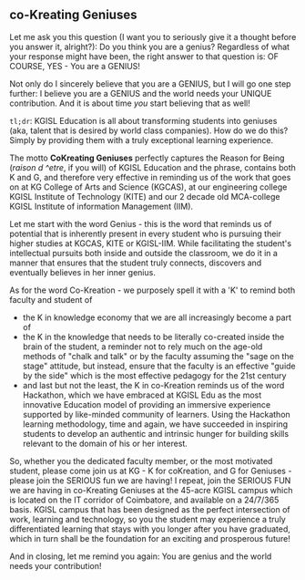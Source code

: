 <!-- title: CoKreating Geniuses -->

## co-Kreating Geniuses

Let me ask you this question (I want you to seriously give it a thought before you answer it, alright?): Do you think you are a genius? Regardless of what your response might have been, the right answer to that question is: OF COURSE, YES - You are a GENIUS! 

Not only do I sincerely believe that you are a GENIUS, but I will go one step further: I believe you are a GENIUS and the world needs your UNIQUE contribution. And it is about time *you* start believing that as well! 

`tl;dr`: KGISL Education is all about transforming students into geniuses (aka,  talent that is desired by world class companies). How do we do this? Simply by providing them with a truly exceptional learning experience. 

The motto **CoKreating Geniuses** perfectly captures the Reason for Being (*raison d ^etre*, if you will) of KGISL Education and the phrase, contains both K and G,  and therefore very effective in reminding us of the work that goes on at KG College of Arts and Science (KGCAS), at our engineering college KGISL Institute of Technology (KITE) and our 2 decade old MCA-college KGISL Institute of information Management (IIM).

Let me start with the word Genius - this is the word that reminds us of potential that is inherently present in every student who is pursuing their higher studies at KGCAS, KITE or KGISL-IIM. While facilitating the student's intellectual pursuits both inside and outside the classroom, we do it in a manner that ensures that the student truly connects, discovers and eventually believes in her inner genius.

As for the word Co-Kreation - we purposely spell it with a 'K' to remind both faculty and student of 
   - the K in knowledge economy that we are all increasingly become a part of 
   - the K in the knowledge that needs to be literally co-created inside the brain of the student, a reminder not to rely much on the age-old methods of "chalk and talk" or by the faculty assuming the "sage on the stage" attitude, but instead, ensure that the faculty is an effective "guide by the side" which is the most effective pedagogy for the 21st century
   - and last but not the least, the K in co-Kreation reminds us of the word Hackathon, which we have embraced at KGISL Edu as the most innovative Education model of providing an immersive experience supported by like-minded community of learners. Using the Hackathon learning methodology, time and again, we have succeeded in inspiring students to develop an authentic and intrinsic hunger for building skills relevant to the domain of his or her interest. 

So, whether you the dedicated faculty member, or the most motivated student, please come join us at KG - K for coKreation, and G for Geniuses - please join the SERIOUS fun we are having! I repeat, join the SERIOUS FUN we are having in co-Kreating Geniuses at the 45-acre KGISL campus which is located on the IT corridor of Coimbatore, and available on a 24/7/365 basis. KGISL campus that has been designed as the perfect intersection of work, learning and technology, so you the student may experience a truly differentiated learning that stays with you longer after you have graduated, which in turn shall be the foundation for an exciting and prosperous future!

And in closing, let me remind you again: You are genius and the world needs your contribution! 


